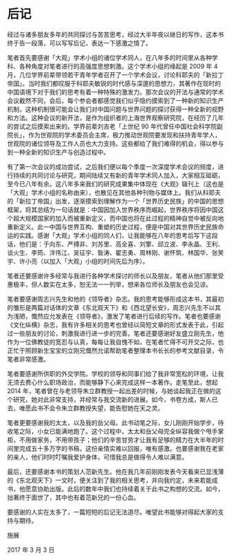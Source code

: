 # 后记

经过与诸多朋友多年的共同探讨与苦苦思考，经过大半年夜以继日的写作，这本书终于告一段落，可以写写后记，表达一下感激之情了。

笔者首先要感谢「大观」学术小组的诸位学术同人，在八年多的时间里从各种学科、各种角度对笔者进行的高强度思想刺激。这个学术小组的缘起是 2009 年 4 月，几位学界前辈带领若干青年学者召开了一个学术会议，讨论科耶夫的「新拉丁帝国」。当时我们都叹服于科耶夫敏锐的时代感与深邃的思想力，其著作在现时的中国语境下对于我们的思考有着一种特殊的激发力。那次会议的开法与通常的学术会议截然不同，会后，每个参会者都感觉我们似乎隐约摸索到了一种新的知识生产机制，这种机制很可能会让我们对中国问题与世界问题的探讨获得一种全新的视野和方法。这种会议的新开法，是作为组织者的上海世界观察研究院，在经历了几年的尝试之后摸索出来的。学界前辈刘吉老「上世纪 90 年代曾任中国社会科学院副院长」，作为世观院的学术委员会主席，极力推动世观院要发现和扶持青年学人，世观院的诸位领导及工作人员也大力支持。这些都给了我们难得的机会，得以参与到一种全新的知识生产与创造过程中。

有了第一次会议的成功尝试，之后我们便以每个季度一次深度学术会议的频度，进行持续的共同讨论与研究，期间陆续又有新的青年学术同人加入，大家相互砥砺，至今已八年有余。这八年多来我们的研究成果集中体现在《大观》辑刊上（这也是「大观」学术小组的名称由来），也散见在其他各种刊物与媒体上。我们从科耶夫的「新拉丁帝国」出发，逐渐摸索到理解作为一个「世界历史民族」的中国的思想框架，将其总结为一句话就是：中国因加入世界秩序而崛起，世界秩序将因中国这个超大规模国家的加入而被重新定义，而中国也将在此过程的精神自觉中被反向地重新定义。此一中国与世界互构、重塑的历史过程，便是中国对其世界历史民族命运的实践。感谢「大观」学术小组的同人们，让我能够在八年的思考后写下这段话，他们是：于向东、严搏非、刘苏里、高全喜、刘擎、邱立波、李永晶、王利、谈火生、李筠、泮伟江、吴征宇、昝涛、翟志勇、周林刚、谢怀筑、林国华、张笑宇、许小亮（以加入「大观」小组的时间先后为序）。

笔者还要感谢许多经常与我进行各种学术探讨的师长以及朋友，笔者从他们那里受惠极丰，但人数实在太多，恕无法一一列举，想来各位师长及朋友也会见谅。

笔者要感谢周志兴先生和他的《领导者》杂志。我的思考能够形成这本书，其最初的雏形是两篇对话体的文章《东北观天下》和《西北望长安》，周志兴先生不以其为浅陋，慨然应允发表在《领导者》，激发了笔者进行后续的写作。笔者也要感谢《文化纵横》杂志，我有许多相关的思考也曾经以简短文章的形式发表于此，引起过一些朋友的讨论，刺激我进行进一步的完善。笔者还要感谢好友盛立刚先生，他作为一位佛教徒的宽忍与认真，每每让我自愧不如，在笔者忙得不可开交之际，也正忙于照顾新生宝宝的立刚兄慨然允诺帮助笔者整理本书长长的参考文献目录，令笔者非常感激。

笔者要感谢所供职的外交学院。学校的领导和同事们给了我非常宽松的环境，让我无须去费心什么职场政治，而能够静下心来完成这样一本著作。走笔至此，想起 2014 年，笔者曾在与老领导朱立群教授一起出差的时候，与她谈起我正在做的这个研究，她对此非常支持，并经常与我交流新的进展。如今，书卷方成，斯人已去，唯愿此书不会令朱立群教授失望，能告慰她在天之灵。

笔者更要感谢我的太太，以及我的岳父母。此书动笔之际，女儿刚刚开始学步，待收笔之际，小女已能满地跑了。这个过程中，太太和岳父母完全纵容我做个甩手掌柜，不用做家务，不用带孩子；他们的辛苦甘劳才让我有足够的精力在大半年的时间里完成五十多万字的书稿，这份亲情实难以回报，唯有感激。也要感谢我在老家的亲人，他们时时叮嘱我爱护身体，可惜我总是做得令人难以满意。

最后，还要感谢本书的策划人范新先生。他在我几年前刚刚发表今天看来已显浅薄的《东北观天下》一文时，便关注到了我的相关思考，并向我约定，未来若能成书，他愿意协助出版。此后的数年中我们也持续着关于此书之构想的交流。如今，拙著终于面世了，其中也有着范新兄的一份心血。

要感谢的人实在太多了，一篇短短的后记无法道尽。唯望此书能够对得起大家的支持与期待。

施展

2017 年 3 月 3 日

